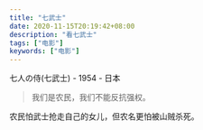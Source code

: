 ```yaml
---
title: "七武士"
date: 2020-11-15T20:19:42+08:00
description: "看七武士"
tags: ["电影"]
keywords: ["电影"]
---
```


七人の侍(七武士) - 1954 - 日本

> 我们是农民，我们不能反抗强权。

农民怕武士抢走自己的女儿，但农名更怕被山贼杀死。
